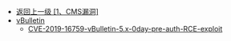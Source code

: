 - [返回上一级 [1、CMS漏洞]](/1、CMS漏洞)
- [vBulletin](/1、CMS漏洞/vBulletin/)
  - [CVE-2019-16759-vBulletin-5.x-0day-pre-auth-RCE-exploit](/1、CMS漏洞/vBulletin/CVE-2019-16759-vBulletin-5.x-0day-pre-auth-RCE-exploit.md)
